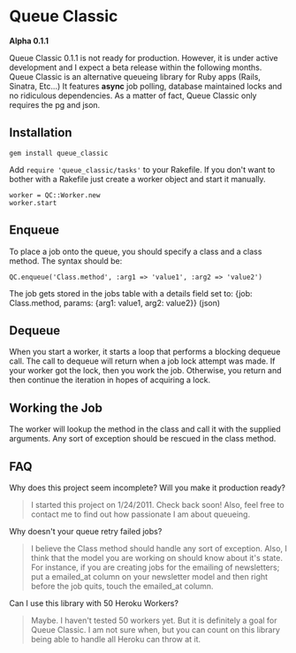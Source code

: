 # Queue Classic
**Alpha 0.1.1**

Queue Classic 0.1.1 is not ready for production. However, it is under active development and I expect a beta release within the following months.
Queue Classic is an alternative queueing library for Ruby apps (Rails, Sinatra, Etc...) It features **async** job polling, database maintained locks and
no ridiculous dependencies. As a matter of fact, Queue Classic only requires the pg and json.

## Installation

    gem install queue_classic

Add `require 'queue_classic/tasks'` to your Rakefile.
If you don't want to bother with a Rakefile just create a worker object and start it manually.

    worker = QC::Worker.new
    worker.start



## Enqueue
To place a job onto the queue, you should specify a class and a class method. The syntax should be:

    QC.enqueue('Class.method', :arg1 => 'value1', :arg2 => 'value2')

The job gets stored in the jobs table with a details field set to: {job: Class.method, params: {arg1: value1, arg2: value2}} (json)

## Dequeue
When you start a worker, it starts a loop that performs a blocking dequeue call. The call to dequeue will return when a job lock attempt was made.
If your worker got the lock, then you work the job. Otherwise, you return and then continue the iteration in hopes of acquiring a lock.

## Working the Job
The worker will lookup the method in the class and call it with the supplied arguments.
Any sort of exception should be rescued in the class method.

## FAQ
Why does this project seem incomplete? Will you make it production ready?
> I started this project on 1/24/2011. Check back soon! Also, feel free to contact me to find out how passionate I am about queueing.

Why doesn't your queue retry failed jobs?
> I believe the Class method should handle any sort of exception.  Also, I think
that the model you are working on should know about it's state. For instance, if you are
creating jobs for the emailing of newsletters; put a emailed_at column on your newsletter model
and then right before the job quits, touch the emailed_at column.

Can I use this library with 50 Heroku Workers?
> Maybe. I haven't tested 50 workers yet. But it is definitely a goal for Queue Classic. I am not sure when,
but you can count on this library being able to handle all Heroku can throw at it.

